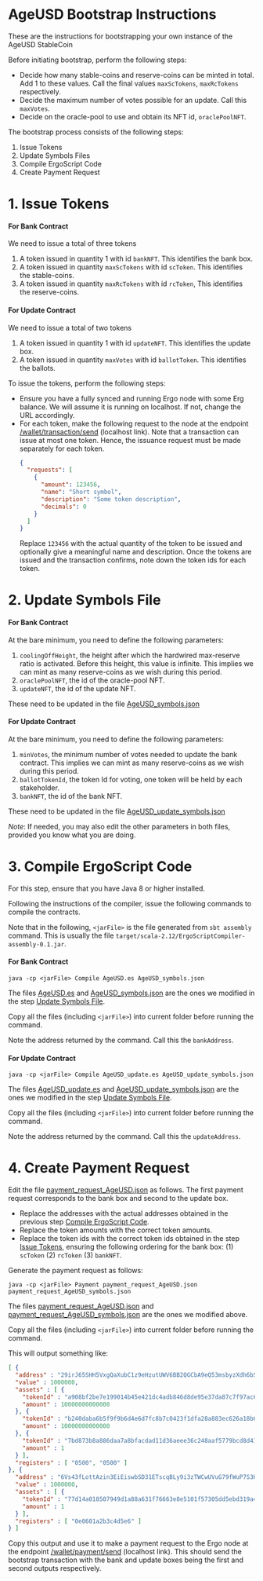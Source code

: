 # AgeUSD Bootstrap Instructions

These are the instructions for bootstrapping your own instance of the AgeUSD StableCoin

Before initiating bootstrap, perform the following steps:
- Decide how many stable-coins and reserve-coins can be minted in total. Add 1 to these values. Call the final values `maxScTokens`, `maxRcTokens` respectively.
- Decide the maximum number of votes possible for an update. Call this `maxVotes`.
- Decide on the oracle-pool to use and obtain its NFT id, `oraclePoolNFT`.

The bootstrap process consists of the following steps:
1. Issue Tokens
2. Update Symbols Files
3. Compile ErgoScript Code
5. Create Payment Request

# 1. Issue Tokens

#### For Bank Contract
We need to issue a total of three tokens
1. A token issued in quantity 1 with id `bankNFT`. This identifies the bank box.
2. A token issued in quantity `maxScTokens` with id `scToken`. This identifies the stable-coins.
3. A token issued in quantity `maxRcTokens` with id `rcToken`, This identifies the reserve-coins.

#### For Update Contract
We need to issue a total of two tokens
1. A token issued in quantity 1 with id `updateNFT`. This identifies the update box.
2. A token issued in quantity `maxVotes` with id `ballotToken`. This identifies the ballots.

To issue the tokens, perform the following steps:
- Ensure you have a fully synced and running Ergo node with some Erg balance. We will assume it is running on localhost. If not, change the URL accordingly.
- For each token, make the following request to the node at the endpoint [/wallet/transaction/send](http://localhost:9053/swagger#/wallet/walletTransactionGenerateAndSend) (localhost link). Note that
  a transaction can issue at most one token. Hence, the issuance request must be made separately for each token.
   ```json
   {
     "requests": [
       {
         "amount": 123456,
         "name": "Short symbol",
         "description": "Some token description",
         "decimals": 0
       }
     ]
   }
   ```
  Replace `123456` with the actual quantity of the token to be issued and optionally give a meaningful name and description.
  Once the tokens are issued and the transaction confirms, note down the token ids for each token.

# 2. Update Symbols File

#### For Bank Contract

At the bare minimum, you need to define the following parameters:
1. `coolingOffHeight`, the height after which the hardwired max-reserve ratio is activated.
   Before this height, this value is infinite.
   This implies we can mint as many reserve-coins as we wish during this period.
2. `oraclePoolNFT`, the id of the oracle-pool NFT.
3. `updateNFT`, the id of the update NFT.

These need to be updated in the file [AgeUSD_symbols.json](src/test/resources/AgeUSD_symbols.json)

#### For Update Contract

At the bare minimum, you need to define the following parameters:
1. `minVotes`, the minimum number of votes needed to update the bank contract.
   This implies we can mint as many reserve-coins as we wish during this period.
2. `ballotTokenId`, the token Id for voting, one token will be held by each stakeholder.
3. `bankNFT`, the id of the bank NFT.

These need to be updated in the file [AgeUSD_update_symbols.json](src/test/resources/AgeUSD_update_symbols.json)

*Note*: If needed, you may also edit the other parameters in both files, provided you know what you are doing.

# 3. Compile ErgoScript Code

For this step, ensure that you have Java 8 or higher installed. 

Following the instructions of the compiler, issue the following commands to compile the contracts.

Note that in the following, `<jarFile>` is the file generated from `sbt assembly` command. This is usually the file `target/scala-2.12/ErgoScriptCompiler-assembly-0.1.jar`.

#### For Bank Contract

`java -cp <jarFile> Compile AgeUSD.es AgeUSD_symbols.json`

The files [AgeUSD.es](src/test/resources/AgeUSD.es) and [AgeUSD_symbols.json](src/test/resources/AgeUSD_symbols.json) are the ones we modified in the step [Update Symbols File](#2-update-symbols-file). 

Copy all the files (including `<jarFile>`) into current folder before running the command. 

Note the address returned by the command. Call this the `bankAddress`.

#### For Update Contract

`java -cp <jarFile> Compile AgeUSD_update.es AgeUSD_update_symbols.json`

The files [AgeUSD_update.es](src/test/resources/AgeUSD_update.es) and [AgeUSD_update_symbols.json](src/test/resources/AgeUSD_update_symbols.json) are the ones we modified in the step [Update Symbols File](#2-update-symbols-file).

Copy all the files (including `<jarFile>`) into current folder before running the command. 

Note the address returned by the command. Call this the `updateAddress`.

# 4. Create Payment Request

Edit the file [payment_request_AgeUSD.json](src/test/resources/payment_request_AgeUSD.json) as follows.
The first payment request corresponds to the bank box and second to the update box.
- Replace the addresses with the actual addresses obtained in the previous step [Compile ErgoScript Code](#3-compile-ergoscript-code).
- Replace the token amounts with the correct token amounts.
- Replace the token ids with the correct token ids obtained in the step [Issue Tokens](#1-issue-tokens), ensuring the following ordering for the bank box: (1) `scToken` (2) `rcToken`  (3) `bankNFT`.

Generate the payment request as follows:

`java -cp <jarFile> Payment payment_request_AgeUSD.json payment_request_AgeUSD_symbols.json`

The files [payment_request_AgeUSD.json](src/test/resources/payment_request_AgeUSD.json) and [payment_request_AgeUSD_symbols.json](src/test/resources/payment_request_AgeUSD_symbols.json) are the ones we modified above.

Copy all the files (including `<jarFile>`) into current folder before running the command. 

This will output something like:
```json
[ {
  "address" : "29irJ65SHH5VxgQaXubC1z9eHzutUWV6BB2QGCbA9eQ53msbyzXdh6bSXm64WMwkiBNRgeXZy1ySSvV...",
  "value" : 1000000,
  "assets" : [ {
    "tokenId" : "a908bf2be7e199014b45e421dc4adb846d8de95e37da87c7f97ac6fb8e863fa2",
    "amount" : 10000000000000
  }, {
    "tokenId" : "b240daba6b5f9f9b6d4e6d7fc8b7c0423f1dfa28a883ec626a18b69be6c7590e",
    "amount" : 10000000000000
  }, {
    "tokenId" : "7bd873b8a886daa7a8bfacdad11d36aeee36c248aaf5779bcd8d41a13e4c1604",
    "amount" : 1
  } ],
  "registers" : [ "0500", "0500" ]
}, {
  "address" : "6Vs43fLottAzin3EiEiswbSD31ETscqBLy9i3zTWCwUVuG79fWuP7S3Kko5PEK56UEBWSTE8GuuXq3g...",
  "value" : 1000000,
  "assets" : [ {
    "tokenId" : "77d14a018507949d1a88a631f76663e8e5101f57305dd5ebd319a41028d80456",
    "amount" : 1
  } ],
  "registers" : [ "0e0601a2b3c4d5e6" ]
} ]
```

Copy this output and use it to make a payment request to the Ergo node at the endpoint [/wallet/payment/send](http://localhost:9053/swagger#/wallet/walletPaymentTransactionGenerateAndSend) (localhost link).
This should send the bootstrap transaction with the bank and update boxes being the first and second outputs respectively.
